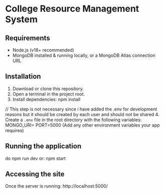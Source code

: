 # College Resource Management System

## Requirements
- Node.js (v18+ recommended)
- MongoDB installed & running locally, or a MongoDB Atlas connection URL

## Installation
1. Download or clone this repository.
2. Open a terminal in the project root.
3. Install dependencies:
   npm install

// This step is not necessary since i have added the .env for development reasons but it should be created by each user and should not be shared
4. Create a `.env` file in the root directory with the following variables:
   MONGO_URI=<your-mongodb-connection-string>
   PORT=5000
   (Add any other environment variables your app requires)

## Running the application
do
   npm run dev
or:
   npm start

## Accessing the site
Once the server is running:
   http://localhost:5000/

